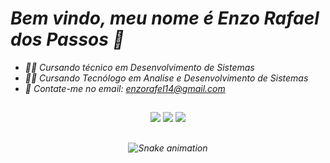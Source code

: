 ### <h1><i>Bem vindo, meu nome é Enzo Rafael dos Passos<i> 👋</h1>

 - 🧑‍💻 Cursando técnico em Desenvolvimento de Sistemas
 - 🧑‍💻 Cursando Tecnólogo em Analise e Desenvolvimento de Sistemas
 - 📧 Contate-me no email: enzorafel14@gmail.com

##

  
  <div align="center"> 
  <a href="https://www.instagram.com/oenzorafaell/" target="_blank"><img src="https://img.shields.io/badge/-Instagram-%23E4405F?style=for-the-badge&logo=instagram&logoColor=white" target="_blank"></a>
  <a href = "mailto:enzorafel14@gmail.com"><img src="https://img.shields.io/badge/-Gmail-%23333?style=for-the-badge&logo=gmail&logoColor=white" target="_blank"></a>
  <a href="https://www.linkedin.com/in/enzo-rafael-passos-521851211/" target="_blank"><img src="https://img.shields.io/badge/-LinkedIn-%230077B5?style=for-the-badge&logo=linkedin&logoColor=white" target="_blank"></a> 

   ##
   
 ![Snake animation](https://github.com/EnzoRafaelPassos/EnzoRafaelPassos/blob/output/github-contribution-grid-snake.svg)
 </div>
